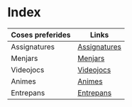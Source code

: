 # Index

| Coses preferides | Links |
| ------ | ------ |
| Assignatures | [Assignatures](assignatures.md) |
| Menjars | [Menjars](menjars.md) |
| Videojocs | [Videojocs](videojocs.md) |
| Animes | [Animes](animes.md) |
| Entrepans | [Entrepans](entrepans.md) |
